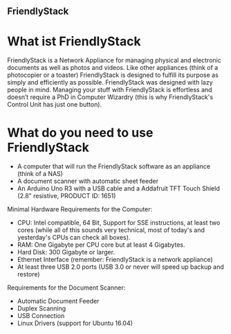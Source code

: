 ## FriendlyStack

# What ist FriendlyStack

FriendlyStack is a Network Appliance for managing physical and electronic documents as well as photos and videos. Like other appliances (think of a photocopier or a toaster) FriendlyStack is designed to fulfill its purpose as simply and efficiently as possible. FriendlyStack was designed with lazy people in mind. Managing your stuff with FriendlyStack is effortless and doesn’t require a PhD in Computer Wizardry (this is why FriendlyStack's Control Unit has just one button).

# What do you need to use FriendlyStack

* A computer that will run the FriendlyStack software as an appliance (think of a NAS)
* A document scanner with automatic sheet feeder
* An Arduino Uno R3 with a USB cable and a Addafruit TFT Touch Shield (2.8" resistive, PRODUCT ID: 1651)

Minimal Hardware Requirements for the Computer:
* CPU: Intel compatible, 64 Bit, Support for SSE instructions, at least two cores (while all of this sounds very technical, most of today's and yesterday's CPUs can check all boxes).
* RAM: One Gigabyte per CPU core but at least 4 Gigabytes.
* Hard Disk: 300 Gigabyte or larger.
* Ethernet Interface (remember: FriendlyStack is a network appliance)
* At least three USB 2.0 ports (USB 3.0 or never will speed up backup and restore)

Requirements for the Document Scanner:
* Automatic Document Feeder
* Duplex Scanning
* USB Connection
* Linux Drivers (support for Ubuntu 16.04)
